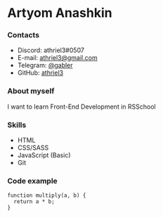 # Artyom Anashkin
### Contacts
* Discord: athriel3#0507
* E-mail: athriel3@gmail.com
* Telegram: [@gabler](https://t.me/gabler)
* GitHub: [athriel3](https://github.com/athriel3)
### About myself
I want to learn Front-End Development in RSSchool
### Skills
* HTML
* CSS/SASS
* JavaScript (Basic)
* Git
### Code example
```
function multiply(a, b) {
  return a * b;
}
```
